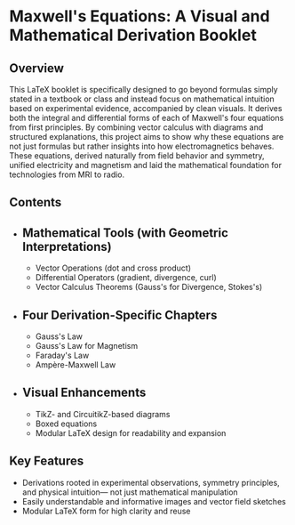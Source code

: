 # Maxwell's Equations: A Visual and Mathematical Derivation Booklet

## Overview
This LaTeX booklet is specifically designed to go beyond formulas simply stated in a textbook or class and instead focus on mathematical intuition based on experimental evidence, accompanied by clean visuals. It derives both the integral and differential forms of each of Maxwell's four equations from first principles. By combining vector calculus with diagrams and structured explanations, this project aims to show why these equations are not just formulas but rather insights into how electromagnetics behaves. These equations, derived naturally from field behavior and symmetry, unified electricity and magnetism and laid the mathematical foundation for technologies from MRI to radio.

## Contents
- ## Mathematical Tools (with Geometric Interpretations)
  - Vector Operations (dot and cross product)
  - Differential Operators (gradient, divergence, curl)
  - Vector Calculus Theorems (Gauss's for Divergence, Stokes's)
- ## Four Derivation-Specific Chapters
  - Gauss's Law
  - Gauss's Law for Magnetism
  - Faraday's Law
  - Ampère-Maxwell Law
- ## Visual Enhancements
  - TikZ- and CircuitikZ-based diagrams
  - Boxed equations
  - Modular LaTeX design for readability and expansion
 
## Key Features
- Derivations rooted in experimental observations, symmetry principles, and physical intuition— not just mathematical manipulation
- Easily understandable and informative images and vector field sketches
- Modular LaTeX form for high clarity and reuse
